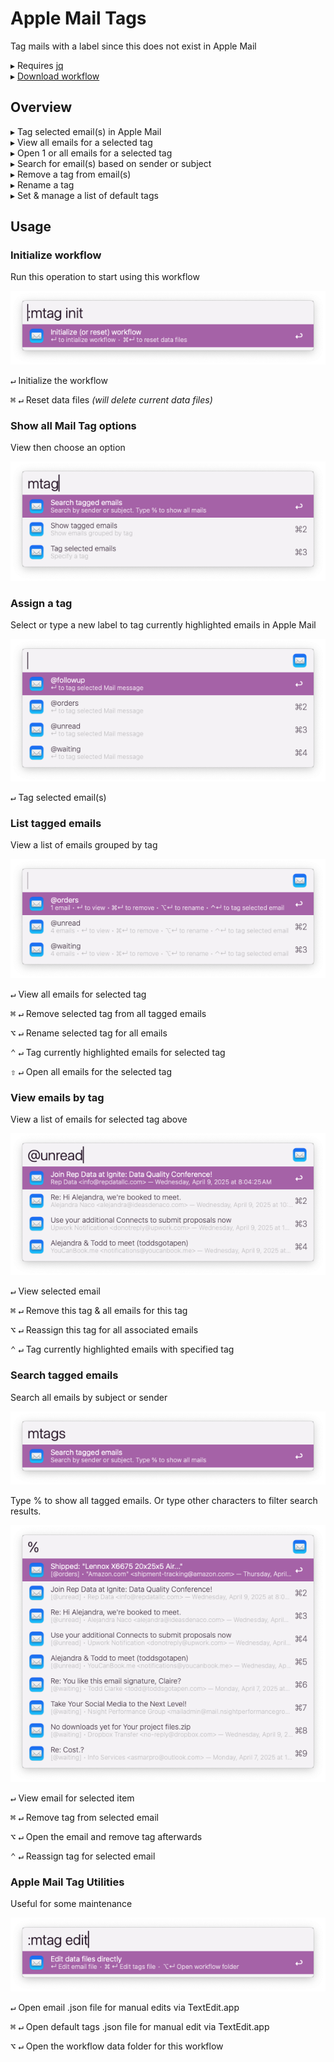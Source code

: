 # Apple Mail Tags

Tag mails with a label since this does not exist in Apple Mail

▸  Requires [jq](https://formulae.brew.sh/formula/jq)  
▸  [Download workflow](https://github.com/modrocko/apple-mail-tags-alfred-workflow/releases/latest)


## Overview
▸ Tag selected email(s) in Apple Mail  
▸ View all emails for a selected tag   
▸ Open 1 or all emails for a selected tag   
▸ Search for email(s) based on sender or subject  
▸ Remove a tag from email(s)   
▸ Rename a tag  
▸ Set & manage a list of default tags  



## Usage



### Initialize workflow

Run this operation to start using this workflow

![](assets/init.png)    

<kbd>↵</kbd> Initialize the workflow

<kbd>⌘</kbd> <kbd>↵</kbd> Reset data files *(will delete current data files)* 



### Show all Mail Tag options

View then choose an option

![](assets/mtag.png)    

### Assign a tag

Select or type a new label to tag currently highlighted emails in Apple Mail

![](assets/assign-tag.png)    

<kbd>↵</kbd> Tag selected email(s)



### List tagged emails

View a list of emails grouped by tag

![](assets/list-tagged-emails.png)  

<kbd>↵</kbd>  View all emails for selected tag

<kbd>⌘</kbd> <kbd>↵</kbd> Remove selected tag from all tagged emails

<kbd>⌥</kbd> <kbd>↵</kbd> Rename selected tag for all emails

<kbd>⌃</kbd> <kbd>↵</kbd> Tag currently highlighted emails for selected tag

<kbd>⇧</kbd> <kbd>↵</kbd> Open all emails for the selected tag



### View emails by tag

View a list of emails for selected tag above

![](assets/view-emails-by-tag.png)    

<kbd>↵</kbd>  View selected email

<kbd>⌘</kbd> <kbd>↵</kbd> Remove this tag & all emails for this tag

<kbd>⌥</kbd> <kbd>↵</kbd> Reassign this tag for all associated emails 

<kbd>⌃</kbd> <kbd>↵</kbd> Tag currently highlighted emails with specified tag 



### Search tagged emails

Search all emails by subject or sender

![](assets/search-tagged-emails.png)    

Type % to show all tagged emails. Or type other characters to filter search results.

![](assets/search-tagged-emails-2.png)    

<kbd>↵</kbd>  View email for selected item

<kbd>⌘</kbd> <kbd>↵</kbd> Remove tag from selected email

<kbd>⌥</kbd> <kbd>↵</kbd> Open the email and remove tag afterwards

<kbd>⌃</kbd> <kbd>↵</kbd> Reassign tag for selected email



### Apple Mail Tag Utilities

Useful for some maintenance

![](assets/mtag-edit.png)    

<kbd>↵</kbd>  Open email .json file for manual edits via TextEdit.app

<kbd>⌘</kbd> <kbd>↵</kbd> Open default tags .json file for manual edit via TextEdit.app

<kbd>⌥</kbd> <kbd>↵</kbd> Open the workflow data folder for this workflow

